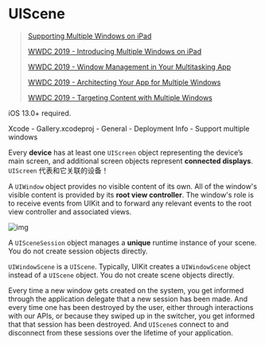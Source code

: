 # UIScene

> [Supporting Multiple Windows on iPad](https://developer.apple.com/documentation/uikit/uiscenedelegate/supporting_multiple_windows_on_ipad)
>
> [WWDC 2019 - Introducing Multiple Windows on iPad](https://developer.apple.com/videos/play/wwdc2019/212/)
>
> [WWDC 2019 - Window Management in Your Multitasking App](https://developer.apple.com/videos/play/wwdc2019/246/)
>
> [WWDC 2019 - Architecting Your App for Multiple Windows](https://developer.apple.com/videos/play/wwdc2019/258/)
>
> [WWDC 2019 - Targeting Content with Multiple Windows](https://developer.apple.com/videos/play/wwdc2019/259/)

iOS 13.0+ required.

Xcode - Gallery.xcodeproj - General - Deployment Info - Support multiple windows

Every **device** has at least one `UIScreen` object representing the device’s main screen, and additional screen objects represent **connected displays**. `UIScreen` 代表和它关联的设备！

A `UIWindow` object provides no visible content of its own. All of the window's visible content is provided by its **root view controller**. The window's role is to receive events from UIKit and to forward any relevant events to the root view controller and associated views.

![img](/assets/images/fdca6f5d-4841-4f1c-be04-e0b970674e12.png)

A `UISceneSession` object manages a **unique** runtime instance of your scene. You do not create session objects directly.

`UIWindowScene` is a `UIScene`. Typically, UIKit creates a `UIWindowScene` object instead of a `UIScene` object. You do not create scene objects directly.

Every time a new window gets created on the system, you get informed through the application delegate that a new session has been made. And every time one has been destroyed by the user, either through interactions with our APIs, or because they swiped up in the switcher, you get informed that that session has been destroyed. And `UIScene`s connect to and disconnect from these sessions over the lifetime of your application.
